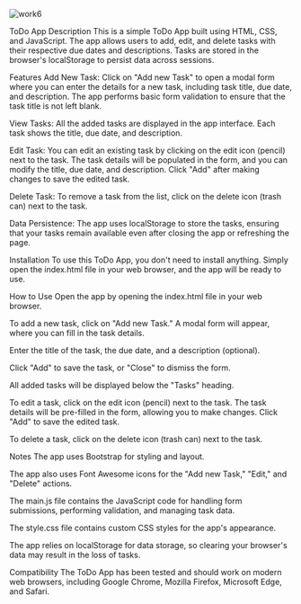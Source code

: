 


![work6](https://github.com/divyagupta167/Todo/assets/54738711/512b84a0-c4d3-4867-9c37-6a5c891698d3)

ToDo App 
Description
This is a simple ToDo App built using HTML, CSS, and JavaScript. The app allows users to add, edit, and delete tasks with their respective due dates and descriptions. Tasks are stored in the browser's localStorage to persist data across sessions.

Features
Add New Task: Click on "Add new Task" to open a modal form where you can enter the details for a new task, including task title, due date, and description. The app performs basic form validation to ensure that the task title is not left blank.

View Tasks: All the added tasks are displayed in the app interface. Each task shows the title, due date, and description.

Edit Task: You can edit an existing task by clicking on the edit icon (pencil) next to the task. The task details will be populated in the form, and you can modify the title, due date, and description. Click "Add" after making changes to save the edited task.

Delete Task: To remove a task from the list, click on the delete icon (trash can) next to the task.

Data Persistence: The app uses localStorage to store the tasks, ensuring that your tasks remain available even after closing the app or refreshing the page.

Installation
To use this ToDo App, you don't need to install anything. Simply open the index.html file in your web browser, and the app will be ready to use.

How to Use
Open the app by opening the index.html file in your web browser.

To add a new task, click on "Add new Task." A modal form will appear, where you can fill in the task details.

Enter the title of the task, the due date, and a description (optional).

Click "Add" to save the task, or "Close" to dismiss the form.

All added tasks will be displayed below the "Tasks" heading.

To edit a task, click on the edit icon (pencil) next to the task. The task details will be pre-filled in the form, allowing you to make changes. Click "Add" to save the edited task.

To delete a task, click on the delete icon (trash can) next to the task.

Notes
The app uses Bootstrap for styling and layout.

The app also uses Font Awesome icons for the "Add new Task," "Edit," and "Delete" actions.

The main.js file contains the JavaScript code for handling form submissions, performing validation, and managing task data.

The style.css file contains custom CSS styles for the app's appearance.

The app relies on localStorage for data storage, so clearing your browser's data may result in the loss of tasks.

Compatibility
The ToDo App has been tested and should work on modern web browsers, including Google Chrome, Mozilla Firefox, Microsoft Edge, and Safari.
